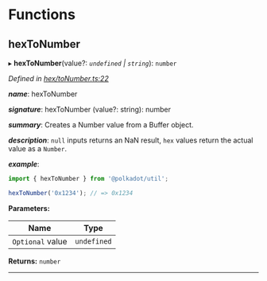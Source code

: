 

# Functions

<a id="hextonumber"></a>

##  hexToNumber

▸ **hexToNumber**(value?: *`undefined` | `string`*): `number`

*Defined in [hex/toNumber.ts:22](https://github.com/polkadot-js/common/blob/4c658e8/packages/util/src/hex/toNumber.ts#L22)*

*__name__*: hexToNumber

*__signature__*: hexToNumber (value?: string): number

*__summary__*: Creates a Number value from a Buffer object.

*__description__*: `null` inputs returns an NaN result, `hex` values return the actual value as a `Number`.

*__example__*:   

```javascript
import { hexToNumber } from '@polkadot/util';

hexToNumber('0x1234'); // => 0x1234
```

**Parameters:**

| Name | Type |
| ------ | ------ |
| `Optional` value | `undefined` | `string` |

**Returns:** `number`

___

